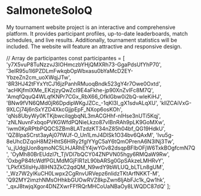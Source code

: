 ﻿# SalmoneteSoloQ

 My tournament website project is an interactive and comprehensive platform. It provides participant profiles, up-to-date leaderboards, match schedules, and live results. Additionally, tournament statistics will be included. The website will feature an attractive and responsive design.

 // Array de participantes
const participantes = [
  'y7X5vuP8TuNzzvJ3IOHmczbYHjQMXRh73-GgaPdsUfYhP70',
  '3eIR95u1l6PZDLmFwkqbOpWbxasu0bYaMcD2EY-YbzeZn2cm_uoXWqjJTw',
  '8R3HJ42tFYxYtCJ16jzPanhRMuoqBndk523gY4r7Owe0Oxtd',
  'acHKjfmlXMe_EKzjzyQwZcI9E4aFkhe-jp90XnZvIFc8M7Q',
  'AmqfQquQ4WLqfKNPr7CGx_RbX66_OfklGbw0i2bQ-wleKiHJ',
  'BNw9fVN6QMd0jR6DpdipWKgJZCc_-1qKl3l_gX1sdvALqXU',
  'kllZCAiVxG-9XLCj74j6nSxYZD4XkcGjjpEpF_NXop6osKOh',
  'qNs8UbyWy0KTKjbwciIqgbqNL3mACGHhf-nlHse3nUTi5Kqj',
  'zNLNuvnFxbqoPVKGWfdPQNieLkzo87vIBnRAh9pLK9GoMXw',
  'iwm0KpRPtbPQQCSZBm8LATzdzKT34nZ85h04bf_QG19HdkU',
  'QZ8IpaSCrst3ayAj07fWJf-O_Un1LmJ4DlSk1O34bv6QAxM',
  'lvu5g-8eUhcDZqoH8M2HhtS6HlRy2fglYYgC5aY6tQmOPrenA6N3lNj3Tw',
  'u_jUdgjUon8qmoNC5LHJARhEY4jwYGv82dsqpBFIbOFjW6TxkBOgfcmN7Q',
  'OyMh80BrEUdzI7t_TjVDl7bQCY04ZNPVN05hgy6RMQaW9Rw',
  'OxbgP84fcWdfPGLMdMGjFIR1zL90bARSg0GpSAkzeLMHRvY',
  'LPkfX5IlsHyJ8lHN3ZkC2qdQM_N9wdY9bWLUQ_bLTLn8gUM',
  '_Wz7W2ylKuCH0Lwpx2CgRnvURVepz6nlidzTKtArfNKKT-M',
  'Q92MY2imzhNMsOHhkbGUOwRVZ8kpZwn6IjAbFJc1k_Qw1hk',
  '_qxJ8twjqXgor4DNZXwrFFfRQrMHCoUaNBaOy8LWQDC87dQ'
];
